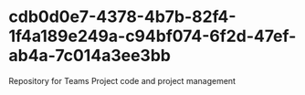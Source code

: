 # cdb0d0e7-4378-4b7b-82f4-1f4a189e249a-c94bf074-6f2d-47ef-ab4a-7c014a3ee3bb
Repository for Teams Project code and project management
